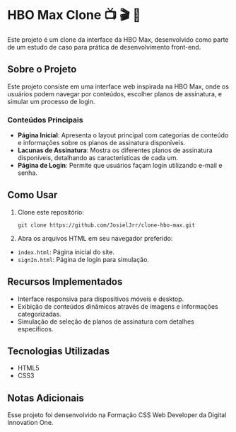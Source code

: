 # HBO Max Clone 📺 :clapper: :popcorn: 

Este projeto é um clone da interface da HBO Max, desenvolvido como parte de um estudo de caso para prática de desenvolvimento front-end.

## Sobre o Projeto
Este projeto consiste em uma interface web inspirada na HBO Max, onde os usuários podem navegar por conteúdos, escolher planos de assinatura, e simular um processo de login.

### Conteúdos Principais
- **Página Inicial**: Apresenta o layout principal com categorias de conteúdo e informações sobre os planos de assinatura disponíveis.
- **Lacunas de Assinatura**: Mostra os diferentes planos de assinatura disponíveis, detalhando as características de cada um.
- **Página de Login**: Permite que usuários façam login utilizando e-mail e senha.

## Como Usar

1. Clone este repositório:
   ```
   git clone https://github.com/JosielJrr/clone-hbo-max.git
   ```
2. Abra os arquivos HTML em seu navegador preferido:
- `index.html`: Página inicial do site.
- `signIn.html`: Página de login para simulação.

## Recursos Implementados
- Interface responsiva para dispositivos móveis e desktop.
- Exibição de conteúdos dinâmicos através de imagens e informações categorizadas.
- Simulação de seleção de planos de assinatura com detalhes específicos.

## Tecnologias Utilizadas
- HTML5
- CSS3

## Notas Adicionais
Esse projeto foi densenvolvido na Formação CSS Web Developer da Digital Innovation One.
